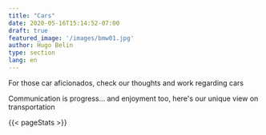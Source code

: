 ```yaml
---
title: "Cars"
date: 2020-05-16T15:14:52-07:00
draft: true
featured_image: '/images/bmw01.jpg'
author: Hugo Belin
type: section
lang: en
---
```


For those car aficionados, check our thoughts and work regarding cars

Communication is progress... and enjoyment too, here's our unique view on transportation

{{< pageStats >}}
